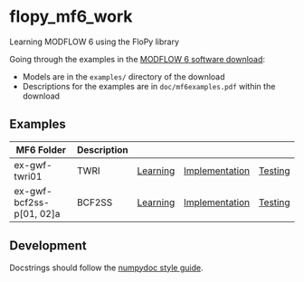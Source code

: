 # flopy_mf6_work
Learning MODFLOW 6 using the FloPy library

Going through the examples in the [MODFLOW 6 software download](https://www.usgs.gov/software/modflow-6-usgs-modular-hydrologic-model):
- Models are in the `examples/` directory of the download
- Descriptions for the examples are in `doc/mf6examples.pdf` within the download

## Examples

<table>
  <thead>
    <tr>
      <th scope="col">MF6 Folder</th>
      <th scope="col">Description</th>
      <th scope="col"></th>
      <th scope="col"></th>
      <th scope="col"></th>
    </tr>
  </thead>
  <tbody>
    <tr>
      <td>ex-gwf-twri01</td>
      <td>TWRI</td>
      <td><a href="https://github.com/dannbuckley/flopy_mf6_work/blob/main/notebooks/learning/gwf_twri01.ipynb">Learning</a></td>
      <td><a href="https://github.com/dannbuckley/flopy_mf6_work/blob/main/src/flopy_mf6_work/gwf/twri01.py">Implementation</a></td>
      <td><a href="https://github.com/dannbuckley/flopy_mf6_work/blob/main/notebooks/testing/gwf_twri01/gwf_twri01.ipynb">Testing</a></td>
    </tr>
    <tr>
      <td>ex-gwf-bcf2ss-p[01, 02]a</td>
      <td>BCF2SS</td>
      <td><a href="https://github.com/dannbuckley/flopy_mf6_work/blob/main/notebooks/learning/gwf_bcf2ss.ipynb">Learning</a></td>
      <td><a href="https://github.com/dannbuckley/flopy_mf6_work/blob/main/src/flopy_mf6_work/gwf/bcf2ss.py">Implementation</a></td>
      <td><a href="https://github.com/dannbuckley/flopy_mf6_work/blob/main/notebooks/testing/gwf_bcf2ss/gwf_bcf2ss.ipynb">Testing</a></td>
    </tr>
  </tbody>
</table>

## Development

Docstrings should follow the [numpydoc style guide](https://numpydoc.readthedocs.io/en/latest/format.html).
